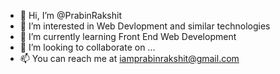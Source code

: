 - 👋 Hi, I’m @PrabinRakshit
- 👀 I’m interested in Web Devlopment and similar technologies
- 🌱 I’m currently learning Front End Web Development
- 💞️ I’m looking to collaborate on ...
- 📫 You can reach me at iamprabinrakshit@gmail.com

<!---
PrabinRakshit/PrabinRakshit is a ✨ special ✨ repository because its `README.md` (this file) appears on your GitHub profile.
You can click the Preview link to take a look at your changes.
--->
